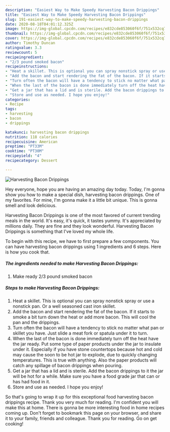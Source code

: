 ```yaml
---
description: "Easiest Way to Make Speedy Harvesting Bacon Drippings"
title: "Easiest Way to Make Speedy Harvesting Bacon Drippings"
slug: 191-easiest-way-to-make-speedy-harvesting-bacon-drippings
date: 2020-08-18T04:01:12.325Z
image: https://img-global.cpcdn.com/recipes/e832cde853060f6f/751x532cq70/harvesting-bacon-drippings-recipe-main-photo.jpg
thumbnail: https://img-global.cpcdn.com/recipes/e832cde853060f6f/751x532cq70/harvesting-bacon-drippings-recipe-main-photo.jpg
cover: https://img-global.cpcdn.com/recipes/e832cde853060f6f/751x532cq70/harvesting-bacon-drippings-recipe-main-photo.jpg
author: Timothy Duncan
ratingvalue: 3.3
reviewcount: 5
recipeingredient:
- "2/3 pound smoked bacon"
recipeinstructions:
- "Heat a skillet. This is optional you can spray nonstick spray or use a nonstick pan. Or a well seasoned cast iron skillet."
- "Add the bacon and start rendering the fat of the bacon. If it starts to smoke a bit turn down the heat or add more bacon. This will cool the pan and the drippings."
- "Turn often the bacon will have a tendency to stick no matter what pan or skillet you have. Just slide a meat fork or spatula under it to turn."
- "When the last of the bacon is done immediately turn off the heat have the jar ready. Put some type of paper products under the jar to insulate under it. Especially if you have stone countertops because hot and cold may cause the soon to be hot jar to explode, due to quickly changing temperatures. This is true with anything. Also the paper products will catch any spillage of bacon drippings when pouring."
- "Get a jar that has a lid and is sterile. Add the bacon drippings to it the jar will be hot for a while. Make sure you have a food grade jar that can or has had food in it."
- "Store and use as needed. I hope you enjoy!"
categories:
- Recipe
tags:
- harvesting
- bacon
- drippings

katakunci: harvesting bacon drippings 
nutrition: 118 calories
recipecuisine: American
preptime: "PT33M"
cooktime: "PT30M"
recipeyield: "4"
recipecategory: Dessert

---
```



![Harvesting Bacon Drippings](https://img-global.cpcdn.com/recipes/e832cde853060f6f/751x532cq70/harvesting-bacon-drippings-recipe-main-photo.jpg)

Hey everyone, hope you are having an amazing day today. Today, I'm gonna show you how to make a special dish, harvesting bacon drippings. One of my favorites. For mine, I'm gonna make it a little bit unique. This is gonna smell and look delicious.



Harvesting Bacon Drippings is one of the most favored of current trending meals in the world. It's easy, it's quick, it tastes yummy. It's appreciated by millions daily. They are fine and they look wonderful. Harvesting Bacon Drippings is something that I've loved my whole life.


To begin with this recipe, we have to first prepare a few components. You can have harvesting bacon drippings using 1 ingredients and 6 steps. Here is how you cook that.

<!--inarticleads1-->

##### The ingredients needed to make Harvesting Bacon Drippings:

1. Make ready 2/3 pound smoked bacon




<!--inarticleads2-->

##### Steps to make Harvesting Bacon Drippings:

1. Heat a skillet. This is optional you can spray nonstick spray or use a nonstick pan. Or a well seasoned cast iron skillet.
1. Add the bacon and start rendering the fat of the bacon. If it starts to smoke a bit turn down the heat or add more bacon. This will cool the pan and the drippings.
1. Turn often the bacon will have a tendency to stick no matter what pan or skillet you have. Just slide a meat fork or spatula under it to turn.
1. When the last of the bacon is done immediately turn off the heat have the jar ready. Put some type of paper products under the jar to insulate under it. Especially if you have stone countertops because hot and cold may cause the soon to be hot jar to explode, due to quickly changing temperatures. This is true with anything. Also the paper products will catch any spillage of bacon drippings when pouring.
1. Get a jar that has a lid and is sterile. Add the bacon drippings to it the jar will be hot for a while. Make sure you have a food grade jar that can or has had food in it.
1. Store and use as needed. I hope you enjoy!




So that's going to wrap it up for this exceptional food harvesting bacon drippings recipe. Thank you very much for reading. I'm confident you will make this at home. There is gonna be more interesting food in home recipes coming up. Don't forget to bookmark this page on your browser, and share it to your family, friends and colleague. Thank you for reading. Go on get cooking!
